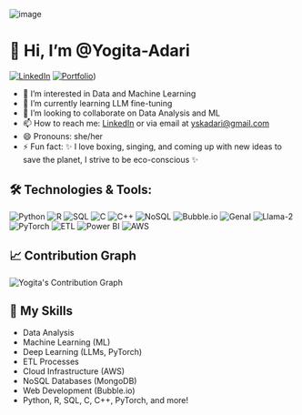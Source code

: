 ![image](https://github.com/user-attachments/assets/f117970d-0e50-442b-804b-64436ab7c41b)



# 👋 Hi, I’m @Yogita-Adari

[![LinkedIn](https://img.shields.io/badge/LinkedIn-Yogita%20Adari-blue?style=social)](https://www.linkedin.com/in/yogitaadari/)
[![Portfolio](https://img.shields.io/badge/Portfolio-Visit%20Here-%2300BFFF?style=flat&logo=website&logoColor=white)](https://yogitaadari.framer.website/))


- 👀 I’m interested in Data and Machine Learning
- 🌱 I’m currently learning LLM fine-tuning
- 💞️ I’m looking to collaborate on Data Analysis and ML
- 📫 How to reach me: [LinkedIn](https://www.linkedin.com/in/yogitaadari/) or via email at [yskadari@gmail.com](mailto:yskadari@gmail.com)
- 😄 Pronouns: she/her
- ⚡ Fun fact: ✨ I love boxing, singing, and coming up with new ideas to save the planet, I strive to be eco-conscious ✨

## 🛠️ Technologies & Tools:
![Python](https://img.shields.io/badge/Python-3776AB?style=flat&logo=python&logoColor=white)
![R](https://img.shields.io/badge/R-276DC3?style=flat&logo=r&logoColor=white)
![SQL](https://img.shields.io/badge/SQL-4479A1?style=flat&logo=sqlite&logoColor=white)
![C](https://img.shields.io/badge/C-00599C?style=flat&logo=c&logoColor=white)
![C++](https://img.shields.io/badge/C++-00599C?style=flat&logo=cplusplus&logoColor=white)
![NoSQL](https://img.shields.io/badge/NoSQL-4A92D1?style=flat&logo=mongodb&logoColor=white)
![Bubble.io](https://img.shields.io/badge/Bubble.io-2A6DF7?style=flat&logo=bubble&logoColor=white)
![GenaI](https://img.shields.io/badge/GenaI-8D47F9?style=flat&logo=github&logoColor=white)
![Llama-2](https://img.shields.io/badge/Llama-2-6C63FF?style=flat&logo=github&logoColor=white)
![PyTorch](https://img.shields.io/badge/PyTorch-EE4C2C?style=flat&logo=pytorch&logoColor=white)
![ETL](https://img.shields.io/badge/ETL-FF8C00?style=flat&logo=python&logoColor=white)
![Power BI](https://img.shields.io/badge/Power%20BI-F2C811?style=flat&logo=powerbi&logoColor=white)
![AWS](https://img.shields.io/badge/AWS-FF9900?style=flat&logo=amazonaws&logoColor=white)

## 📈 Contribution Graph
![Yogita's Contribution Graph](https://github-readme-streak-stats.herokuapp.com/?user=Yogita-Adari&theme=radical)

## 🌱 My Skills

- Data Analysis
- Machine Learning (ML)
- Deep Learning (LLMs, PyTorch)
- ETL Processes
- Cloud Infrastructure (AWS)
- NoSQL Databases (MongoDB)
- Web Development (Bubble.io)
- Python, R, SQL, C, C++, PyTorch, and more!

